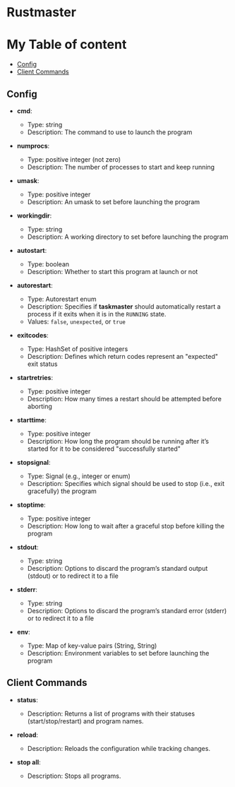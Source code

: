 # Rustmaster

# My Table of content
- [Config](#id-section1)
- [Client Commands](#id-section2)

<div id='id-section1'/>

## Config
- **cmd**: 
  - Type: string
  - Description: The command to use to launch the program

- **numprocs**: 
  - Type: positive integer (not zero)
  - Description: The number of processes to start and keep running

- **umask**: 
  - Type: positive integer
  - Description: An umask to set before launching the program

- **workingdir**: 
  - Type: string
  - Description: A working directory to set before launching the program

- **autostart**: 
  - Type: boolean
  - Description: Whether to start this program at launch or not

- **autorestart**: 
  - Type: Autorestart enum
  - Description: Specifies if **taskmaster** should automatically restart a process if it exits when it is in the `RUNNING` state. 
  - Values: `false`, `unexpected`, or `true`

- **exitcodes**: 
  - Type: HashSet of positive integers
  - Description: Defines which return codes represent an "expected" exit status

- **startretries**: 
  - Type: positive integer
  - Description: How many times a restart should be attempted before aborting

- **starttime**: 
  - Type: positive integer
  - Description: How long the program should be running after it’s started for it to be considered "successfully started"

- **stopsignal**: 
  - Type: Signal (e.g., integer or enum)
  - Description: Specifies which signal should be used to stop (i.e., exit gracefully) the program

- **stoptime**: 
  - Type: positive integer
  - Description: How long to wait after a graceful stop before killing the program

- **stdout**: 
  - Type: string
  - Description: Options to discard the program’s standard output (stdout) or to redirect it to a file

- **stderr**: 
  - Type: string
  - Description: Options to discard the program’s standard error (stderr) or to redirect it to a file

- **env**: 
  - Type: Map of key-value pairs (String, String)
  - Description: Environment variables to set before launching the program


<div id='id-section2'/>

## Client Commands
- **status**:
  - Description: Returns a list of programs with their statuses (start/stop/restart) and program names.

- **reload**:
  - Description: Reloads the configuration while tracking changes.

- **stop all**:
  - Description: Stops all programs.
